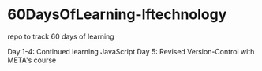 # 60DaysOfLearning-lftechnology
repo to track 60 days of learning 

Day 1-4: Continued learning JavaScript
Day 5: Revised Version-Control with META's course
